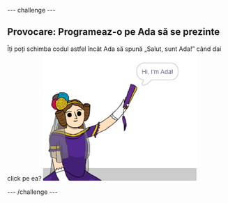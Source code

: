 \--- challenge \---

## Provocare: Programeaz-o pe Ada să se prezinte

Îți poți schimba codul astfel încât Ada să spună „Salut, sunt Ada!” când dai click pe ea? ![personajul Ada spunând Bună, sunt Ada!](images/poetry-ada-intro.png)

\--- /challenge \---